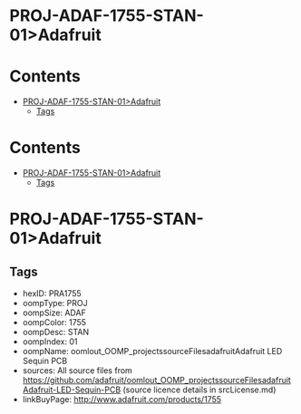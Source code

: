 
PROJ-ADAF-1755-STAN-01>Adafruit
===============================

Contents
========

* [PROJ-ADAF-1755-STAN-01>Adafruit](#proj-adaf-1755-stan-01adafruit)
	* [Tags](#tags)

Contents
========

* [PROJ-ADAF-1755-STAN-01>Adafruit](#proj-adaf-1755-stan-01adafruit)
	* [Tags](#tags)

# PROJ-ADAF-1755-STAN-01>Adafruit

## Tags

- hexID: PRA1755
- oompType: PROJ
- oompSize: ADAF
- oompColor: 1755
- oompDesc: STAN
- oompIndex: 01
- oompName: oomlout_OOMP_projectssourceFilesadafruitAdafruit LED Sequin PCB
- sources: All source files from https://github.com/adafruit/oomlout_OOMP_projectssourceFilesadafruitAdafruit-LED-Sequin-PCB (source licence details in srcLicense.md)
- linkBuyPage: http://www.adafruit.com/products/1755
